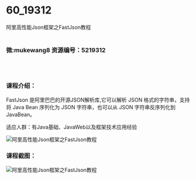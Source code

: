 # 60_19312
阿里高性能Json框架之FastJson教程
<br/></br>
<h3>微:mukewang8 资源编号：5219312</h3>
<br/></br>
<h3>课程介绍：</h3>
<p><a title="查看与 FastJson 相关的文章" target="_blank">FastJson</a> 是阿里巴巴的开源JSON解析库,它可以解析 JSON 格式的字符串，支持将 Java Bean 序列化为 JSON 字符串，也可以从 JSON 字符串反序列化到 JavaBean。</p>
<p>适应人群：有Java基础、JavaWeb以及框架技术应用经验</p>
<p><img src="https://www.ko996.com/wp-content/uploads/img/2021/04/1-4-300x185.png" alt="阿里高性能Json框架之FastJson教程"></p>
<div class="info-desc">
<h3>课程截图：</h3>
<p><img src="https://www.ko996.com/wp-content/uploads/img/2021/04/2-4.png" alt="阿里高性能Json框架之FastJson教程"></p>


			
</div>
